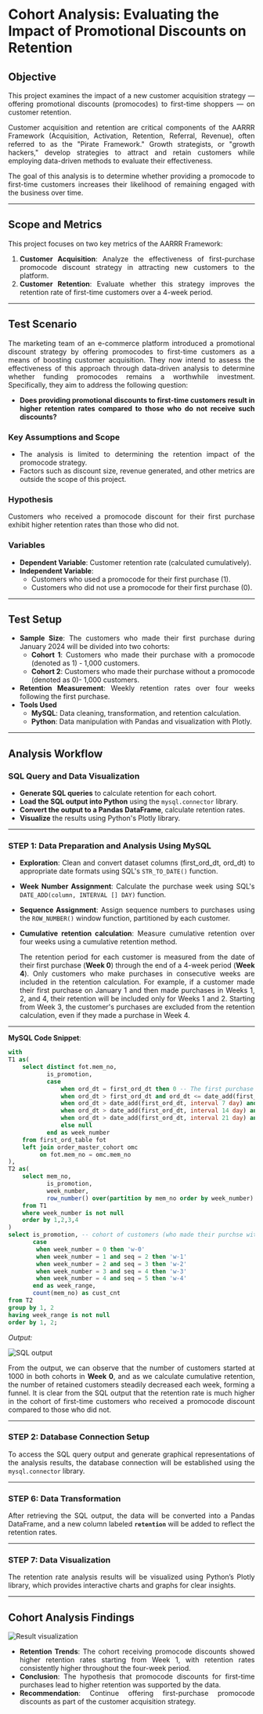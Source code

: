 # **Cohort Analysis: Evaluating the Impact of Promotional Discounts on Retention**

<div style="text-align: justify;">

## Objective
This project examines the impact of a new customer acquisition strategy — offering promotional discounts (promocodes) to first-time shoppers — on customer retention.

Customer acquisition and retention are critical components of the AARRR Framework (Acquisition, Activation, Retention, Referral, Revenue), often referred to as the "Pirate Framework." Growth strategists, or "growth hackers," develop strategies to attract and retain customers while employing data-driven methods to evaluate their effectiveness.

The goal of this analysis is to determine whether providing a promocode to first-time customers increases their likelihood of remaining engaged with the business over time.

---

## Scope and Metrics
This project focuses on two key metrics of the AARRR Framework:

1. **Customer Acquisition**: Analyze the effectiveness of first-purchase promocode discount strategy in attracting new customers to the platform.
2. **Customer Retention**: Evaluate whether this strategy improves the retention rate of first-time customers over a 4-week period. 

---

## Test Scenario
The marketing team of an e-commerce platform introduced a promotional discount strategy by offering promocodes to first-time customers as a means of boosting customer acquisition. They now intend to assess the effectiveness of this approach through data-driven analysis to determine whether funding promocodes remains a worthwhile investment. Specifically, they aim to address the following question:

 - **Does providing promotional discounts to first-time customers result in higher retention rates compared to those who do not receive such discounts?**

### Key Assumptions and Scope
- The analysis is limited to determining the retention impact of the promocode strategy.
- Factors such as discount size, revenue generated, and other metrics are outside the scope of this project.

### Hypothesis
Customers who received a promocode discount for their first purchase exhibit higher retention rates than those who did not.

### Variables
- **Dependent Variable**: Customer retention rate (calculated cumulatively).
- **Independent Variable**:
  - Customers who used a promocode for their first purchase (1).
  - Customers who did not use a promocode for their first purchase (0).

---

## Test Setup
- **Sample Size**:
    The customers who made their first purchase during January 2024 will be divided into two cohorts:
     - **Cohort 1**: Customers who made their purchase with a promocode (denoted as 1) - 1,000 customers.
     - **Cohort 2**: Customers who made their purchase without a promocode (denoted as 0)- 1,000 customers.
- **Retention Measurement**: Weekly retention rates over four weeks following the first purchase.
- **Tools Used**
     - **MySQL**: Data cleaning, transformation, and retention calculation.
     - **Python**: Data manipulation with Pandas and visualization with Plotly.
---

## Analysis Workflow

### SQL Query and Data Visualization
- **Generate SQL queries** to calculate retention for each cohort.
- **Load the SQL output into Python** using the `mysql.connector` library.
- **Convert the output to a Pandas DataFrame**, calculate retention rates.
- **Visualize** the results using Python's Plotly library.

 ---
 
### **STEP 1**: Data Preparation and Analysis Using MySQL 
- **Exploration**: Clean and convert dataset columns (first_ord_dt, ord_dt) to appropriate date formats using SQL's `STR_TO_DATE()` function.
- **Week Number Assignment**: Calculate the purchase week using SQL's `DATE_ADD(column, INTERVAL [] DAY)` function.
- **Sequence Assignment**: Assign sequence numbers to purchases using the `ROW_NUMBER()` window function, partitioned by each customer.
- **Cumulative retention calculation**: Measure cumulative retention over four weeks using a cumulative retention method.

  The retention period for each customer is measured from the date of their first purchase (**Week 0**) through the end of a 4-week period (**Week 4**). Only customers who make 
  purchases in consecutive weeks are included in the retention calculation. For example, if a customer made their first purchase on January 1 and then made purchases in Weeks 1, 2, and 4, their retention will be included only for Weeks 1 and 2. Starting from Week 3, the customer's purchases are excluded from the retention calculation, even if they made a purchase in Week 4.
   
---
**MySQL Code Snippet**:
```sql
with 
T1 as(
	select distinct fot.mem_no,
	       is_promotion,
	       case
	           when ord_dt = first_ord_dt then 0 -- The first purchase (week 0)
	           when ord_dt > first_ord_dt and ord_dt <= date_add(first_ord_dt, interval 7 day) then 1 -- Purchases within the first week
	           when ord_dt > date_add(first_ord_dt, interval 7 day) and ord_dt <= date_add(first_ord_dt, interval 14 day) then 2 -- Purchases within the second week
	           when ord_dt > date_add(first_ord_dt, interval 14 day) and ord_dt <= date_add(first_ord_dt, interval 21 day) then 3 -- Purchases within the third week
	           when ord_dt > date_add(first_ord_dt, interval 21 day) and ord_dt <= date_add(first_ord_dt, interval 28 day) then 4 -- Purchases within the fourth week
	           else null
	       end as week_number
	from first_ord_table fot
	left join order_master_cohort omc 
	     on fot.mem_no = omc.mem_no
),
T2 as(
	select mem_no,
	       is_promotion,
	       week_number,
	       row_number() over(partition by mem_no order by week_number) as seq
	from T1
	where week_number is not null
	order by 1,2,3,4
)
select is_promotion, -- cohort of customers (who made their purchse with promocode discount/without promocode discount)
       case
       	when week_number = 0 then 'w-0'
       	when week_number = 1 and seq = 2 then 'w-1'
       	when week_number = 2 and seq = 3 then 'w-2'
       	when week_number = 3 and seq = 4 then 'w-3'
       	when week_number = 4 and seq = 5 then 'w-4'
       end as week_range, 
       count(mem_no) as cust_cnt
from T2
group by 1, 2
having week_range is not null
order by 1, 2;

```

</div>

*Output:*

![SQL output](https://github.com/yayra/Business-Analytics/blob/9aa121bbb98931290aeca98a065e40b8c7ca4b48/Cohort-Analysis/images/Output.png)

<div style="text-align: justify;">
From the output, we can observe that the number of customers started at 1000 in both cohorts in <b>Week 0</b>, and as we calculate cumulative retention, the number of retained customers steadily decreased each week, forming a funnel. It is clear from the SQL output that the retention rate is much higher in the cohort of first-time customers who received a promocode discount compared to those who did not.

---

### **STEP 2**: Database Connection Setup
To access the SQL query output and generate graphical representations of the analysis results, the database connection will be established using the `mysql.connector` library.

---

### **STEP 6**: Data Transformation
After retrieving the SQL output, the data will be converted into a Pandas DataFrame, and a new column labeled **`retention`** will be added to reflect the retention rates.

---

### **STEP 7**: Data Visualization
The retention rate analysis results will be visualized using Python’s Plotly library, which provides interactive charts and graphs for clear insights.

---

## Cohort Analysis Findings 

![Result visualization](https://github.com/yayra/Business-Analytics/blob/60696cf0ecebb95c69f6c89b96e3c94105f00f97/Cohort-Analysis/images/Retention_rate_result.png)

- **Retention Trends**: The cohort receiving promocode discounts showed higher retention rates starting from Week 1, with retention rates consistently higher throughout the four-week period.
- **Conclusion**: The hypothesis that promocode discounts for first-time purchases lead to higher retention was supported by the data.
- **Recommendation**: Continue offering first-purchase promocode discounts as part of the customer acquisition strategy.

</div>
